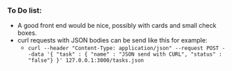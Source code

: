 ### To Do list:

- A good front end would be nice, possibly with cards and small check boxes.
- curl requests with JSON bodies can be send like this for example:
  - ``` curl --header "Content-Type: application/json" --request POST --data '{ "task" : { "name" : "JSON send with CURL", "status" : "false"} }' 127.0.0.1:3000/tasks.json ```
